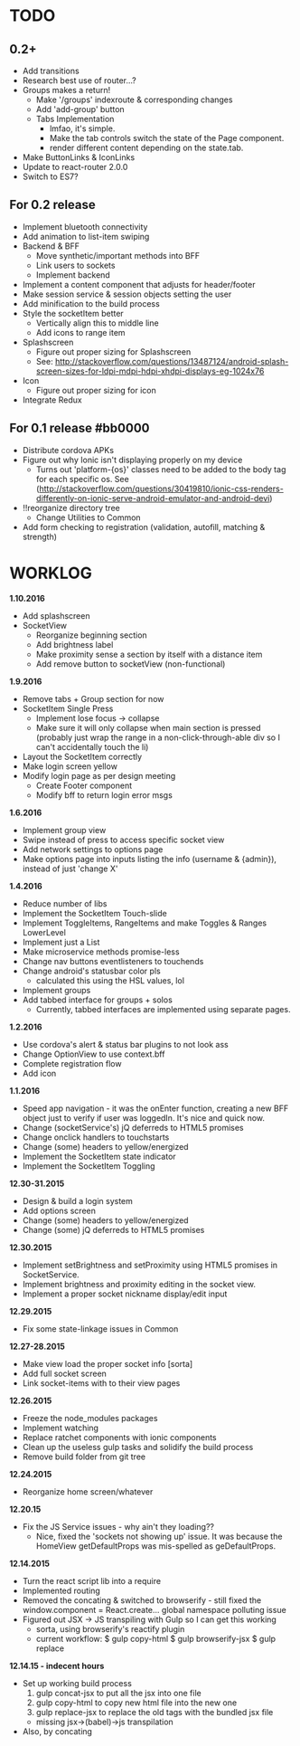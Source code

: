 # TODO

## 0.2+
+ Add transitions
+ Research best use of router...?
+ Groups makes a return!
	+ Make '/groups' indexroute & corresponding changes
	+ Add 'add-group' button
	+ Tabs Implementation
		- lmfao, it's simple.
		- Make the tab controls switch the state of the Page component.
		- render different content depending on the state.tab.
+ Make ButtonLinks & IconLinks
+ Update to react-router 2.0.0
+ Switch to ES7?

## For 0.2 release
+ Implement bluetooth connectivity
+ Add animation to list-item swiping
+ Backend & BFF
	+ Move synthetic/important methods into BFF
	+ Link users to sockets
	+ Implement backend
+ Implement a content component that adjusts for header/footer
+ Make session service & session objects setting the user
+ Add minification to the build process
+ Style the socketItem better
	- Vertically align this to middle line
	- Add icons to range item
+ Splashscreen
	+ Figure out proper sizing for Splashscreen
	+ See: http://stackoverflow.com/questions/13487124/android-splash-screen-sizes-for-ldpi-mdpi-hdpi-xhdpi-displays-eg-1024x76
+ Icon
	+ Figure out proper sizing for icon
+ Integrate Redux

## For 0.1 release #bb0000
+ Distribute cordova APKs
+ Figure out why Ionic isn't displaying properly on my device
	- Turns out 'platform-{os}' classes need to be added to the body tag for each specific os. See (http://stackoverflow.com/questions/30419810/ionic-css-renders-differently-on-ionic-serve-android-emulator-and-android-devi)
+ !!reorganize directory tree
	+ Change Utilities to Common
+ Add form checking to registration (validation, autofill, matching & strength)

# WORKLOG

**1.10.2016**
+ Add splashscreen
+ SocketView
	+ Reorganize beginning section
	+ Add brightness label
	+ Make proximity sense a section by itself with a distance item
	+ Add remove button to socketView (non-functional)

**1.9.2016**
+ Remove tabs + Group section for now
+ SocketItem Single Press
	- Implement lose focus -> collapse
	- Make sure it will only collapse when main section is pressed (probably just wrap the range in a non-click-through-able div so I can't accidentally touch the li)
+ Layout the SocketItem correctly
+ Make login screen yellow
+ Modify login page as per design meeting
	+ Create Footer component
	+ Modify bff to return login error msgs

**1.6.2016**
+ Implement group view
+ Swipe instead of press to access specific socket view
+ Add network settings to options page
+ Make options page into inputs listing the info (username & {admin}), instead of just 'change X'

**1.4.2016**
+ Reduce number of libs
+ Implement the SocketItem Touch-slide
+ Implement ToggleItems, RangeItems and make Toggles & Ranges LowerLevel
+ Implement just a List
+ Make microservice methods promise-less
+ Change nav buttons eventlisteners to touchends
+ Change android's statusbar color pls
	- calculated this using the HSL values, lol
+ Implement groups
+ Add tabbed interface for groups + solos
	- Currently, tabbed interfaces are implemented using separate pages.

**1.2.2016**
+ Use cordova's alert & status bar plugins to not look ass
+ Change OptionView to use context.bff
+ Complete registration flow
+ Add icon

**1.1.2016**
+ Speed app navigation - it was the onEnter function, creating a new BFF object just to verify if user was loggedIn. It's nice and quick now.
+ Change (socketService's) jQ deferreds to HTML5 promises
+ Change onclick handlers to touchstarts
+ Change (some) headers to yellow/energized
+ Implement the SocketItem state indicator
+ Implement the SocketItem Toggling

**12.30-31.2015**
+ Design & build a login system
+ Add options screen
+ Change (some) headers to yellow/energized
+ Change (some) jQ deferreds to HTML5 promises

**12.30.2015**
+ Implement setBrightness and setProximity using HTML5 promises in SocketService.
+ Implement brightness and proximity editing in the socket view.
+ Implement a proper socket nickname display/edit input

**12.29.2015**
+ Fix some state-linkage issues in Common

**12.27-28.2015**
+ Make view load the proper socket info [sorta]
+ Add full socket screen
+ Link socket-items with to their view pages

**12.26.2015**
+ Freeze the node_modules packages
+ Implement watching
+ Replace ratchet components with ionic components
+ Clean up the useless gulp tasks and solidify the build process
+ Remove build folder from git tree

**12.24.2015**
+ Reorganize home screen/whatever

**12.20.15**
+ Fix the JS Service issues - why ain't they loading??
	- Nice, fixed the 'sockets not showing up' issue. It was because the HomeView getDefaultProps was mis-spelled as geDefaultProps.

**12.14.2015**
+ Turn the react script lib into a require
+ Implemented routing
+ Removed the concating & switched to browserify - still fixed the window.component = React.create... global namespace polluting issue
+ Figured out JSX -> JS transpiling with Gulp so I can get this working
	- sorta, using browserify's reactify plugin
	+ current workflow:
	$ gulp copy-html
	$ gulp browserify-jsx
	$ gulp replace

**12.14.15 - indecent hours**
+ Set up working build process
	1. gulp concat-jsx to put all the jsx into one file
	2. gulp copy-html to copy new html file into the new one
	2. gulp replace-jsx to replace the old tags with the bundled jsx file
 	- missing jsx->(babel)->js transpilation
+ Also, by concating
